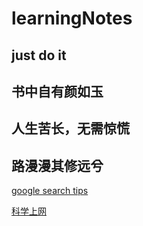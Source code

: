 # learningNotes

## just do it

## 书中自有颜如玉

## 人生苦长，无需惊慌

## 路漫漫其修远兮

[google search tips](https://www.lifehack.org/articles/technology/20-tips-use-google-search-efficiently.html)

[科学上网](https://www.jeffjade.com/2017/05/01/122-how-to-better-use-google_chrome/#more)